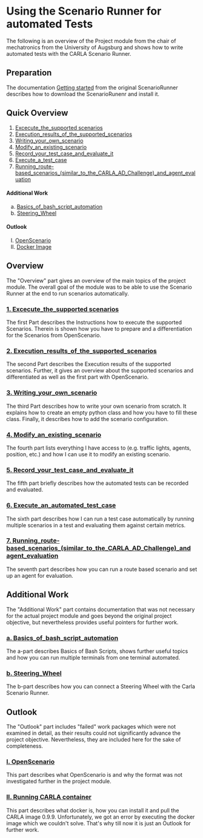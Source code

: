 # Using the Scenario Runner for automated Tests

The following is an overview of the Project module from the chair of mechatronics from the University of Augsburg and shows how to write automated tests with the CARLA Scenario Runner.

## Preparation

The documentation [Getting started](Docs/getting_scenariorunner.md) from the original ScenarioRunner describes how to download the ScenarioRunenr and install it.

## Quick Overview

1. [Excecute_the_supported scenarios](Execute_the_supported_scenarios.md)
2. [Execution_results_of_the_supported_scenarios](Execution_results_of_the_supported_scenarios.md)
3. [Writing_your_own_scenario](Writing_your_own_scenario.md) 
4. [Modify_an_existing_scenario](Modify_an_existing_scenario.md) 
5. [Record_your_test_case_and_evaluate_it](Record_your_test_case_and_evaluate_it.md) 
6. [Execute_a_test_case](Execute_an_automated_test_case.md)
7. [Running_route-based_scenarios_(similar_to_the_CARLA_AD_Challenge)_and_agent_evaluation](Running_route-based_scenarios_(similar_to_the_CARLA_AD_Challenge)_and_agent_evaluation.md)

#### Additional Work

&nbsp;&nbsp;&nbsp;a. [Basics_of_bash_script_automation](Basics_of_bash_script_automation.md)\
&nbsp;&nbsp;&nbsp;b. [Steering_Wheel](Steering_Wheel.md)

#### Outlook

&nbsp;&nbsp;&nbsp;I.  [OpenScenario](openscenario.md)\
&nbsp;&nbsp;&nbsp;II. [Docker Image](run_scenario_runner_from_docker.md)

## Overview
The "Overview" part gives an overview of the main topics of the project module. The overall goal of the module was to be able to use the Scenario Runner at the end to run scenarios automatically.

### [1. Excecute_the_supported scenarios](Execute_the_supported_scenarios.md)
The first Part describes the Instructions how to execute the supported Scenarios. Therein is shown how you have to prepare and a differentiation for the Scenarios from OpenScenario.

### [2. Execution_results_of_the_supported_scenarios](Execution_results_of_the_supported_scenarios.md)
The second Part describes the Execution results of the supported scenarios. Further, it gives an overview about the supported scenarios and differentiated as well as the first part with OpenScenario.

### [3. Writing_your_own_scenario](Writing_your_own_scenario.md)
The third Part describes how to write your own scenario from scratch. It explains how to create an empty python class and how you have to fill these class. Finally, it describes how to add the scenario configuration.

### [4. Modify_an_existing_scenario](Modify_an_existing_scenario.md)
The fourth part lists everything I have access to (e.g. traffic lights, agents, position, etc.) and how I can use it to modify an existing scenario.

### [5. Record_your_test_case_and_evaluate_it](Record_your_test_case_and_evaluate_it.md)
The fifth part briefly describes how the automated tests can be recorded and evaluated.

### [6. Execute_an_automated_test_case](Execute_an_automated_test_case.md)
The sixth part describes how I can run a test case automatically by running multiple scenarios in a test and evaluating them against certain metrics.

### [7. Running_route-based_scenarios_(similar_to_the_CARLA_AD_Challenge)_and agent_evaluation](Running_route-based_scenarios_(similar_to_the_CARLA_AD_Challenge)_and_agent_evaluation.md)
The seventh part describes how you can run a route based scenario and set up an agent for evaluation.

## Additional Work
The "Additional Work" part contains documentation that was not necessary for the actual project module and goes beyond the original project objective, but nevertheless provides useful pointers for further work.

### [a. Basics_of_bash_script_automation](Basics_of_bash_script_automation.md)
The a-part describes Basics of Bash Scripts, shows further useful topics and how you can run multiple terminals from one terminal automated.

### [b. Steering_Wheel](Steering_Wheel.md)
The b-part describes how you can connect a Steering Wheel with the Carla Scenario Runner.

## Outlook
The "Outlook" part includes "failed" work packages which were not examined in detail, as their results could not significantly advance the project objective. Nevertheless, they are included here for the sake of completeness.

### [I. OpenScenario](Basics_of_bash_script_automation.md)
This part describes what OpenScenario is and why the format was not investigated further in the project module.

### [II. Running CARLA container](run_scenario_runner_from_docker.md)
This part describes what docker is, how you can install it and pull the CARLA image 0.9.9. Unfortunately, we got an error by executing the docker image which we couldn't solve. That's why till now it is just an Outlook for further work.
